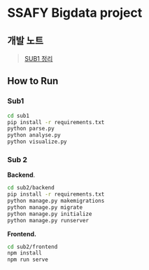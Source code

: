 # SSAFY Bigdata project

## 개발 노트

> [SUB1 정리](SUB1정리.md)



## How to Run

### Sub1

```sh
cd sub1
pip install -r requirements.txt
python parse.py
python analyse.py
python visualize.py
```

### Sub 2

**Backend**.

```sh
cd sub2/backend
pip install -r requirements.txt
python manage.py makemigrations
python manage.py migrate
python manage.py initialize
python manage.py runserver
```

**Frontend.**

```sh
cd sub2/frontend
npm install
npm run serve
```
